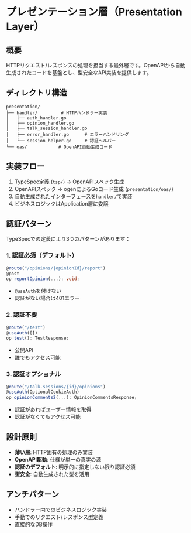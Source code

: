 # プレゼンテーション層（Presentation Layer）

## 概要

HTTPリクエスト/レスポンスの処理を担当する最外層です。OpenAPIから自動生成されたコードを基盤とし、型安全なAPI実装を提供します。

## ディレクトリ構造

```
presentation/
├── handler/         # HTTPハンドラー実装
│   ├── auth_handler.go
│   ├── opinion_handler.go
│   ├── talk_session_handler.go
│   ├── error_handler.go      # エラーハンドリング
│   └── session_helper.go     # 認証ヘルパー
└── oas/            # OpenAPI自動生成コード
```

## 実装フロー

1. TypeSpec定義 (`tsp/`) → OpenAPIスペック生成
2. OpenAPIスペック → ogenによるGoコード生成 (`presentation/oas/`)
3. 自動生成されたインターフェースを`handler/`で実装
4. ビジネスロジックはApplication層に委譲

## 認証パターン

TypeSpecでの定義により3つのパターンがあります：

### 1. 認証必須（デフォルト）
```typescript
@route("/opinions/{opinionId}/report")
@post
op reportOpinion(...): void;
```
- `@useAuth`を付けない
- 認証がない場合は401エラー

### 2. 認証不要
```typescript
@route("/test")
@useAuth([])
op test(): TestResponse;
```
- 公開API
- 誰でもアクセス可能

### 3. 認証オプショナル
```typescript
@route("/talk-sessions/{id}/opinions")
@useAuth(OptionalCookieAuth)
op opinionComments2(...): OpinionCommentsResponse;
```
- 認証があればユーザー情報を取得
- 認証がなくてもアクセス可能

## 設計原則

- **薄い層**: HTTP固有の処理のみ実装
- **OpenAPI駆動**: 仕様が単一の真実の源
- **認証のデフォルト**: 明示的に指定しない限り認証必須
- **型安全**: 自動生成された型を活用

## アンチパターン

- ハンドラー内でのビジネスロジック実装
- 手動でのリクエスト/レスポンス型定義
- 直接的なDB操作